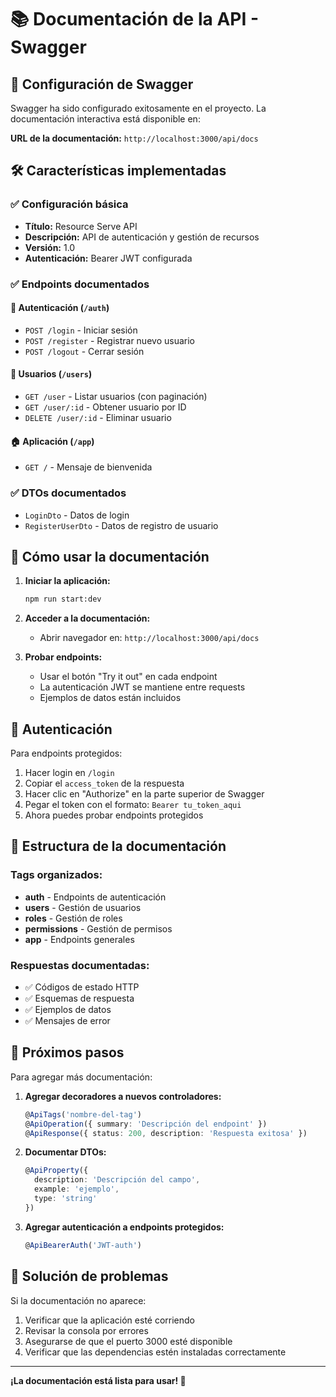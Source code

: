 # 📚 Documentación de la API - Swagger

## 🚀 Configuración de Swagger

Swagger ha sido configurado exitosamente en el proyecto. La documentación interactiva está disponible en:

**URL de la documentación:** `http://localhost:3000/api/docs`

## 🛠️ Características implementadas

### ✅ Configuración básica
- **Título:** Resource Serve API
- **Descripción:** API de autenticación y gestión de recursos
- **Versión:** 1.0
- **Autenticación:** Bearer JWT configurada

### ✅ Endpoints documentados

#### 🔐 Autenticación (`/auth`)
- `POST /login` - Iniciar sesión
- `POST /register` - Registrar nuevo usuario
- `POST /logout` - Cerrar sesión

#### 👥 Usuarios (`/users`)
- `GET /user` - Listar usuarios (con paginación)
- `GET /user/:id` - Obtener usuario por ID
- `DELETE /user/:id` - Eliminar usuario

#### 🏠 Aplicación (`/app`)
- `GET /` - Mensaje de bienvenida

### ✅ DTOs documentados
- `LoginDto` - Datos de login
- `RegisterUserDto` - Datos de registro de usuario

## 🔧 Cómo usar la documentación

1. **Iniciar la aplicación:**
   ```bash
   npm run start:dev
   ```

2. **Acceder a la documentación:**
   - Abrir navegador en: `http://localhost:3000/api/docs`

3. **Probar endpoints:**
   - Usar el botón "Try it out" en cada endpoint
   - La autenticación JWT se mantiene entre requests
   - Ejemplos de datos están incluidos

## 🔑 Autenticación

Para endpoints protegidos:
1. Hacer login en `/login`
2. Copiar el `access_token` de la respuesta
3. Hacer clic en "Authorize" en la parte superior de Swagger
4. Pegar el token con el formato: `Bearer tu_token_aqui`
5. Ahora puedes probar endpoints protegidos

## 📝 Estructura de la documentación

### Tags organizados:
- **auth** - Endpoints de autenticación
- **users** - Gestión de usuarios  
- **roles** - Gestión de roles
- **permissions** - Gestión de permisos
- **app** - Endpoints generales

### Respuestas documentadas:
- ✅ Códigos de estado HTTP
- ✅ Esquemas de respuesta
- ✅ Ejemplos de datos
- ✅ Mensajes de error

## 🎯 Próximos pasos

Para agregar más documentación:

1. **Agregar decoradores a nuevos controladores:**
   ```typescript
   @ApiTags('nombre-del-tag')
   @ApiOperation({ summary: 'Descripción del endpoint' })
   @ApiResponse({ status: 200, description: 'Respuesta exitosa' })
   ```

2. **Documentar DTOs:**
   ```typescript
   @ApiProperty({
     description: 'Descripción del campo',
     example: 'ejemplo',
     type: 'string'
   })
   ```

3. **Agregar autenticación a endpoints protegidos:**
   ```typescript
   @ApiBearerAuth('JWT-auth')
   ```

## 🐛 Solución de problemas

Si la documentación no aparece:
1. Verificar que la aplicación esté corriendo
2. Revisar la consola por errores
3. Asegurarse de que el puerto 3000 esté disponible
4. Verificar que las dependencias estén instaladas correctamente

---

**¡La documentación está lista para usar! 🎉**

